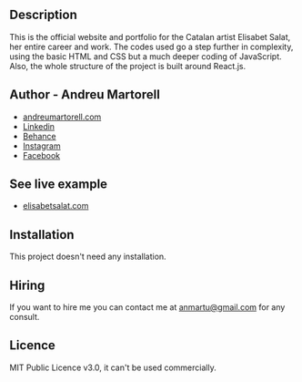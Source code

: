 ## Description
This is the official website and portfolio for the Catalan artist Elisabet Salat, her entire career and work. The codes used go a step further in complexity, using the basic HTML and CSS but a much deeper coding of JavaScript. Also, the whole structure of the project is built around React.js.

## Author - Andreu Martorell

* [andreumartorell.com](https://andreumartorell.com/)
* [Linkedin](https://www.linkedin.com/in/andreumartorell/)
* [Behance](https://www.behance.net/andreumartorell)
* [Instagram](https://www.instagram.com/andreu.martorell/)
* [Facebook](https://www.facebook.com/profile.php?id=100067746965537)

## See live example
- [elisabetsalat.com](https://elisabetsalat.com/)

## Installation
This project doesn't need any installation.

## Hiring
If you want to hire me you can contact me at anmartu@gmail.com for any consult.

## Licence
MIT Public Licence v3.0, it can't be used commercially.